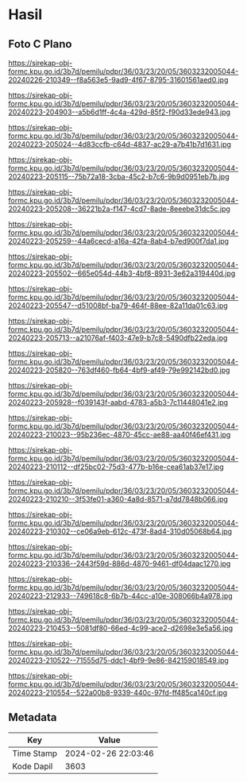 # Hasil

## Foto C Plano

https://sirekap-obj-formc.kpu.go.id/3b7d/pemilu/pdpr/36/03/23/20/05/3603232005044-20240226-210349--f8a563e5-9ad9-4f67-8795-31601561aed0.jpg

https://sirekap-obj-formc.kpu.go.id/3b7d/pemilu/pdpr/36/03/23/20/05/3603232005044-20240223-204903--a5b6d1ff-4c4a-429d-85f2-f90d33ede943.jpg

https://sirekap-obj-formc.kpu.go.id/3b7d/pemilu/pdpr/36/03/23/20/05/3603232005044-20240223-205024--4d83ccfb-c64d-4837-ac29-a7b41b7d1631.jpg

https://sirekap-obj-formc.kpu.go.id/3b7d/pemilu/pdpr/36/03/23/20/05/3603232005044-20240223-205115--75b72a18-3cba-45c2-b7c6-9b9d0951eb7b.jpg

https://sirekap-obj-formc.kpu.go.id/3b7d/pemilu/pdpr/36/03/23/20/05/3603232005044-20240223-205208--36221b2a-f147-4cd7-8ade-8eeebe31dc5c.jpg

https://sirekap-obj-formc.kpu.go.id/3b7d/pemilu/pdpr/36/03/23/20/05/3603232005044-20240223-205259--44a6cecd-a16a-42fa-8ab4-b7ed900f7da1.jpg

https://sirekap-obj-formc.kpu.go.id/3b7d/pemilu/pdpr/36/03/23/20/05/3603232005044-20240223-205502--665e054d-44b3-4bf8-8931-3e62a319440d.jpg

https://sirekap-obj-formc.kpu.go.id/3b7d/pemilu/pdpr/36/03/23/20/05/3603232005044-20240223-205547--d51008bf-ba79-464f-88ee-82a11da01c63.jpg

https://sirekap-obj-formc.kpu.go.id/3b7d/pemilu/pdpr/36/03/23/20/05/3603232005044-20240223-205713--a21076af-f403-47e9-b7c8-5490dfb22eda.jpg

https://sirekap-obj-formc.kpu.go.id/3b7d/pemilu/pdpr/36/03/23/20/05/3603232005044-20240223-205820--763df460-fb64-4bf9-af49-79e992142bd0.jpg

https://sirekap-obj-formc.kpu.go.id/3b7d/pemilu/pdpr/36/03/23/20/05/3603232005044-20240223-205928--f039143f-aabd-4783-a5b3-7c11448041e2.jpg

https://sirekap-obj-formc.kpu.go.id/3b7d/pemilu/pdpr/36/03/23/20/05/3603232005044-20240223-210023--95b236ec-4870-45cc-ae88-aa40f46ef431.jpg

https://sirekap-obj-formc.kpu.go.id/3b7d/pemilu/pdpr/36/03/23/20/05/3603232005044-20240223-210112--df25bc02-75d3-477b-b16e-cea61ab37e17.jpg

https://sirekap-obj-formc.kpu.go.id/3b7d/pemilu/pdpr/36/03/23/20/05/3603232005044-20240223-210210--3f53fe01-a360-4a8d-8571-a7dd7848b066.jpg

https://sirekap-obj-formc.kpu.go.id/3b7d/pemilu/pdpr/36/03/23/20/05/3603232005044-20240223-210302--ce06a9eb-612c-473f-8ad4-310d05068b64.jpg

https://sirekap-obj-formc.kpu.go.id/3b7d/pemilu/pdpr/36/03/23/20/05/3603232005044-20240223-210336--2443f59d-886d-4870-9461-df04daac1270.jpg

https://sirekap-obj-formc.kpu.go.id/3b7d/pemilu/pdpr/36/03/23/20/05/3603232005044-20240223-212933--749618c8-6b7b-44cc-a10e-308066b4a978.jpg

https://sirekap-obj-formc.kpu.go.id/3b7d/pemilu/pdpr/36/03/23/20/05/3603232005044-20240223-210453--5081df80-66ed-4c99-ace2-d2698e3e5a56.jpg

https://sirekap-obj-formc.kpu.go.id/3b7d/pemilu/pdpr/36/03/23/20/05/3603232005044-20240223-210522--71555d75-ddc1-4bf9-9e86-842159018549.jpg

https://sirekap-obj-formc.kpu.go.id/3b7d/pemilu/pdpr/36/03/23/20/05/3603232005044-20240223-210554--522a00b8-9339-440c-97fd-ff485ca140cf.jpg


## Metadata

| Key        | Value               |
| ---------- | ------------------- |
| Time Stamp | 2024-02-26 22:03:46 |
| Kode Dapil | 3603                |



